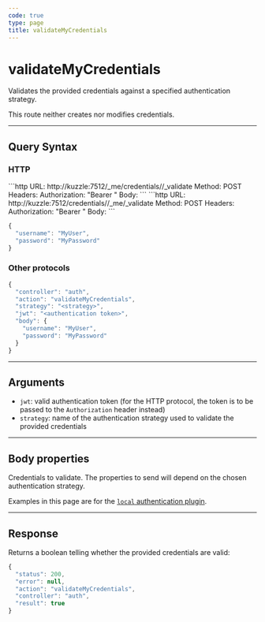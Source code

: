 ```yaml
---
code: true
type: page
title: validateMyCredentials
---
```


# validateMyCredentials



Validates the provided credentials against a specified authentication strategy.

This route neither creates nor modifies credentials.

---

## Query Syntax

### HTTP

<SinceBadge version="auto-version"/>
```http
URL: http://kuzzle:7512/_me/credentials/<strategy>/_validate
Method: POST
Headers: Authorization: "Bearer <authentication token>"
Body:
```

<DeprecatedBadge version="auto-version">
```http
URL: http://kuzzle:7512/credentials/<strategy>/_me/_validate
Method: POST
Headers: Authorization: "Bearer <authentication token>"
Body:
```
</DeprecatedBadge>

```js
{
  "username": "MyUser",
  "password": "MyPassword"
}
```

### Other protocols

```js
{
  "controller": "auth",
  "action": "validateMyCredentials",
  "strategy": "<strategy>",
  "jwt": "<authentication token>",
  "body": {
    "username": "MyUser",
    "password": "MyPassword"
  }
}
```

---

## Arguments

- `jwt`: valid authentication token (for the HTTP protocol, the token is to be passed to the `Authorization` header instead)
- `strategy`: name of the authentication strategy used to validate the provided credentials

---

## Body properties

Credentials to validate. The properties to send will depend on the chosen authentication strategy.

Examples in this page are for the [`local` authentication plugin](https://github.com/kuzzleio/kuzzle-plugin-auth-passport-local).

---

## Response

Returns a boolean telling whether the provided credentials are valid:

```js
{
  "status": 200,
  "error": null,
  "action": "validateMyCredentials",
  "controller": "auth",
  "result": true
}
```
